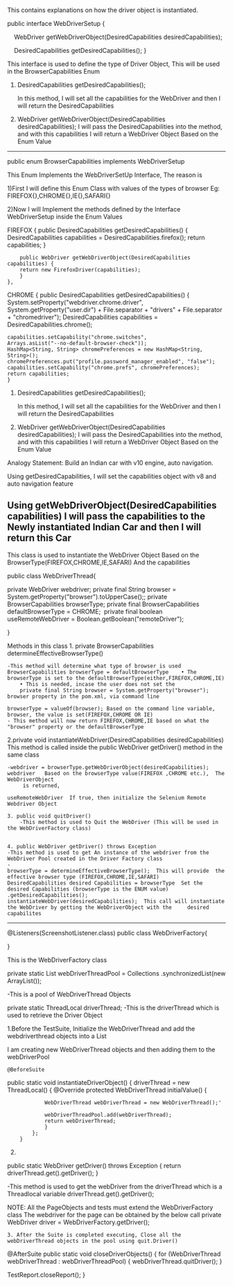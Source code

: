 This contains explanations on how the driver object is instantiated.


public interface WebDriverSetup {

    WebDriver getWebDriverObject(DesiredCapabilities desiredCapabilities);

    DesiredCapabilities getDesiredCapabilities();
}

This interface is used to define the type of Driver Object, This will be used in the BrowserCapabilities Enum


1. DesiredCapabilities getDesiredCapabilities();

	In this method, I will set all the capabilities for the WebDriver and then I will return the
	DesiredCapabilities


2. WebDriver getWebDriverObject(DesiredCapabilities desiredCapabilities);
	I will pass the DesiredCapabilities into the method, and with this capabilities
	I will return a WebDriver Object  Based on the Enum Value



------------------------------------------------------------------------------------------------------------------------------------------------
public enum BrowserCapabilities implements WebDriverSetup

This Enum Implements the WebDriverSetUp Interface, The reason is

1)First I will define this Enum Class with values of the types of browser
Eg: FIREFOX{},CHROME{},IE{},SAFARI{}


2)Now I will Implement the methods defined by the Interface WebDriverSetup inside the Enum Values


FIREFOX {
		public DesiredCapabilities getDesiredCapabilities() {
		DesiredCapabilities capabilities = DesiredCapabilities.firefox();
		return capabilities;
		}

		public WebDriver getWebDriverObject(DesiredCapabilities capabilities) {
		return new FirefoxDriver(capabilities);
		}
	},
	
CHROME {
	public DesiredCapabilities getDesiredCapabilities() {
	System.setProperty("webdriver.chrome.driver",
	System.getProperty("user.dir") + File.separator + "drivers"
	+ File.separator + "chromedriver");
	DesiredCapabilities capabilities = DesiredCapabilities.chrome();
	
	capabilities.setCapability("chrome.switches",
	Arrays.asList("--no-default-browser-check"));
	HashMap<String, String> chromePreferences = new HashMap<String, String>();
	chromePreferences.put("profile.password_manager_enabled", "false");
	capabilities.setCapability("chrome.prefs", chromePreferences);
	return capabilities;
	}
	


1. DesiredCapabilities getDesiredCapabilities();

	In this method, I will set all the capabilities for the WebDriver and then I will return the
	DesiredCapabilities


2. WebDriver getWebDriverObject(DesiredCapabilities desiredCapabilities);
	I will pass the DesiredCapabilities into the method, and with this capabilities
	I will return a WebDriver Object  Based on the Enum Value

Analogy
Statement: Build an Indian car with v10 engine, auto navigation.

Using getDesiredCapabilities, I will set the capabilities object with v8 and auto navigation feature

Using  getWebDriverObject(DesiredCapabilities capabilities)  I will pass the capabilities to the 
Newly instantiated Indian Car and then I will return this Car
------------------------------------------------------------------------------------------------------------------------------------------------


This class is used to instantiate the WebDriver Object Based on the BrowserType(FIREFOX,CHROME,IE,SAFARI)
And the capabilities



public class WebDriverThread{

private WebDriver webdriver;
private final String browser = System.getProperty("browser").toUpperCase();;
private BrowserCapabilities browserType;
private final BrowserCapabilities defaultBrowserType = CHROME;
 private final boolean useRemoteWebDriver = Boolean.getBoolean("remoteDriver");


}


Methods in this class
	1. private BrowserCapabilities determineEffectiveBrowserType()

	-This method will determine what type of browser is used
	BrowserCapabilities browserType = defaultBrowserType	• The browserType is set to the defaultBrowserType(either,FIREFOX,CHROME,IE)
		• This is needed, incase the user does not set the 
		private final String browser = System.getProperty("browser"); browser property in the pom.xml, via command line
		
	browserType = valueOf(browser);	Based on the command line variable, browser, the value is set(FIREFOX,CHROME OR IE)
	- This method will now return FIREFOX,CHROME,IE based on what the "browser" property or the defaultBrowserType

2.private void instantiateWebDriver(DesiredCapabilities desiredCapabilities)
	This method is called inside the  public WebDriver getDriver() method in the same class
	
	-webdriver = browserType.getWebDriverObject(desiredCapabilities);
	webdriver 	Based on the browserType value(FIREFOX ,CHROME etc.),  The WebDriverObject     
		 is returned,
		
	useRemoteWebDriver	If true, then initialize the Selenium Remote Webdriver Object

	3. public void quitDriver()
		-This method is used to Quit the WebDriver (This will be used in the WebDriverFactory class)
		
		
	4. public WebDriver getDriver() throws Exception
	-This method is used to get An instance of the webdriver from the WebDriver Pool created in the Driver Factory class
	-
	browserType = determineEffectiveBrowserType();	This will provide  the effective browser type (FIREFOX,CHROME,IE,SAFARI)
	DesiredCapabilities desired Capabilities = browserType	Set the desired Capabilities (browserType is the ENUM value)
	.getDesiredCapabilities();
	instantiateWebDriver(desiredCapabilities);	This call will instantiate the WebDriver by getting the WebDriverObject with the     desired capabilites

------------------------------------------------------------------------------------------------------------------------------------------------


@Listeners(ScreenshotListener.class)
public class WebDriverFactory{

}

This is the WebDriverFactory class

private static List<WebDriverThread> webDriverThreadPool = Collections
.synchronizedList(new ArrayList<WebDriverThread>());

-This is a pool of WebDriverThread Objects

private static ThreadLocal<WebDriverThread> driverThread;
-This is the driverThread which is used to retrieve the Driver Object




1.Before the TestSuite, Initialize the WebDriverThread and add the webdriverthread objects into a List<WebDriverThread>

I am creating new WebDriverThread objects and then adding them to the webDriverPool

	@BeforeSuite
public static void instantiateDriverObject() {
	driverThread = new ThreadLocal<WebDriverThread>() {
				@Override
				protected WebDriverThread initialValue() {
	
				WebDriverThread webDriverThread = new WebDriverThread();'
	
				webDriverThreadPool.add(webDriverThread);
				return webDriverThread;
				}
			};
		}


2.
public static WebDriver getDriver() throws Exception {
return driverThread.get().getDriver();
}

-This method is used to get the webDriver from the driverThread which is a Threadlocal variable
	driverThread.get().getDriver();
	
NOTE: All the PageObjects and tests must extend the WebDriverFactory class
	The webdriver for the page can be obtained by the below call
	private WebDriver driver = WebDriverFactory.getDriver();
	



	3. After the Suite is completed executing, Close all the webDriverThread objects in the pool using quit.Driver()

@AfterSuite
public static void closeDriverObjects() {
for (WebDriverThread webDriverThread : webDriverThreadPool) {
webDriverThread.quitDriver();
}

TestReport.closeReport();
}


